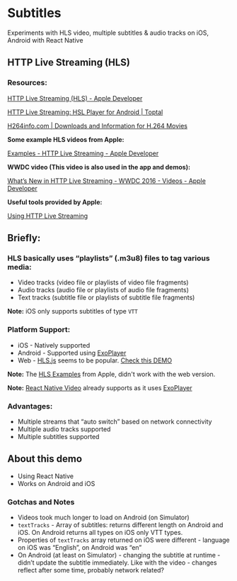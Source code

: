 # Subtitles

Experiments with HLS video, multiple subtitles &amp; audio tracks on iOS, Android with React Native

## HTTP Live Streaming (HLS)

### Resources:

[HTTP Live Streaming (HLS) - Apple Developer](https://developer.apple.com/streaming/)

[HTTP Live Streaming: HSL Player for Android | Toptal](https://www.toptal.com/apple/introduction-to-http-live-streaming-hls)

[H264info.com | Downloads and Information for H.264 Movies](http://www.h264info.com)

**Some example HLS videos from Apple:**

[Examples - HTTP Live Streaming - Apple Developer](https://developer.apple.com/streaming/examples/)

**WWDC video (This video is also used in the app and demos):**

[What’s New in HTTP Live Streaming - WWDC 2016 - Videos - Apple Developer](https://developer.apple.com/videos/play/wwdc2016/504/)

**Useful tools provided by Apple:**

[Using HTTP Live Streaming](https://developer.apple.com/library/archive/documentation/NetworkingInternet/Conceptual/StreamingMediaGuide/UsingHTTPLiveStreaming/UsingHTTPLiveStreaming.html)

## Briefly:

### HLS basically uses “playlists” (.m3u8) files to tag various media:

- Video tracks (video file or playlists of video file fragments)
- Audio tracks (audio file or playlists of audio file fragments)
- Text tracks (subtitle file or playlists of subtitle file fragments)

**Note:** iOS only supports subtitles of type `VTT`

### Platform Support:

- iOS - Natively supported
- Android - Supported using [ExoPlayer](https://github.com/google/ExoPlayer)
- Web - [HLS.js](https://github.com/video-dev/hls.js/) seems to be popular. [Check this DEMO](https://hls-js.netlify.com/demo/?src=https%3A%2F%2Fdevstreaming-cdn.apple.com%2Fvideos%2Fwwdc%2F2016%2F504m956dgg4hlw2uez9%2F504%2Fhls_vod_mvp.m3u8&demoConfig=eyJlbmFibGVTdHJlYW1pbmciOnRydWUsImF1dG9SZWNvdmVyRXJyb3IiOnRydWUsImVuYWJsZVdvcmtlciI6dHJ1ZSwiZHVtcGZNUDQiOmZhbHNlLCJsZXZlbENhcHBpbmciOi0xLCJsaW1pdE1ldHJpY3MiOi0xLCJ3aWRldmluZUxpY2Vuc2VVcmwiOiIifQ==)

**Note:** The [HLS Examples](https://developer.apple.com/streaming/examples/) from Apple, didn't work with the web version.

**Note:** [React Native Video](https://github.com/react-native-community/react-native-video) already supports as it uses [ExoPlayer](https://github.com/google/ExoPlayer)

### Advantages:

- Multiple streams that “auto switch” based on network connectivity
- Multiple audio tracks supported
- Multiple subtitles supported

## About this demo

- Using React Native
- Works on Android and iOS

### Gotchas and Notes

- Videos took much longer to load on Android (on Simulator)
- `textTracks` - Array of subtitles: returns different length on Android and iOS.
  On Android returns all types on iOS only VTT types.
- Properties of `textTracks` array returned on iOS were different - language on iOS was “English”, on Android was “en”
- On Android (at least on Simulator) - changing the subtitle at runtime - didn’t update the subtitle immediately.
  Like with the video - changes reflect after some time, probably network related?
